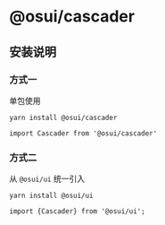 # @osui/cascader

## 安装说明

### 方式一

单包使用

```
yarn install @osui/cascader
```

```
import Cascader from '@osui/cascader'
```

### 方式二

从 `@osui/ui` 统一引入

```
yarn install @osui/ui
```

```
import {Cascader} from '@osui/ui';
```



